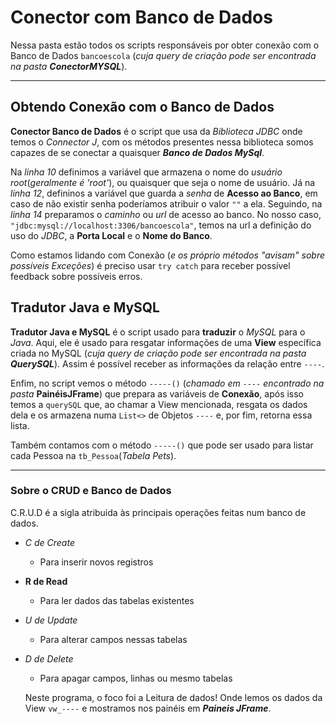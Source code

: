 # Conector com Banco de Dados
Nessa pasta estão todos os scripts responsáveis por obter conexão com o Banco de Dados `bancoescola` (*cuja query de criação pode ser encontrada na pasta* ***ConectorMYSQL***).

***
## Obtendo Conexão com o Banco de Dados
**Conector Banco de Dados** é o script que usa da *Biblioteca JDBC* onde temos o *Connector J*, com os métodos presentes nessa biblioteca somos capazes de se conectar a quaisquer ***Banco de Dados MySql***.

Na *linha 10* definimos a variável que armazena o nome do *usuário root*(*geralmente é 'root'*), ou quaisquer que seja o nome de usuário.
Já na *linha 12*, defininos a variável que guarda a *senha* de **Acesso ao Banco**, em caso de não existir senha poderíamos atribuir o valor `""` a ela.
Seguindo, na *linha 14* preparamos o *caminho* ou *url* de acesso ao banco. No nosso caso, `"jdbc:mysql://localhost:3306/bancoescola"`, temos na url a definição do uso do *JDBC*, a **Porta Local** e o **Nome do Banco**.

Como estamos lidando com Conexão (*e os próprio métodos "avisam" sobre possíveis Exceções*) é preciso usar `try catch` para receber possível feedback sobre possíveis erros.

## Tradutor Java e MySQL
**Tradutor Java e MySQL** é o script usado para **traduzir** o *MySQL* para o *Java*. Aqui, ele é usado para resgatar informações de uma **View** específica criada no MySQL (*cuja query de criação pode ser encontrada na pasta* ***QuerySQL***). Assim é possível receber as informações da relação entre `----`.

Enfim, no script vemos o método `-----()` (*chamado em `----` encontrado na pasta* **PainéisJFrame**) que prepara as variáveis de **Conexão**, após isso temos a `querySQL` que, ao chamar a View mencionada, resgata os dados dela e os armazena numa `List<>` de Objetos `----` e, por fim, retorna essa lista.

Também contamos com o método `-----()` que pode ser usado para listar cada Pessoa na `tb_Pessoa`(*Tabela Pets*).

***
### Sobre o CRUD e Banco de Dados
C.R.U.D é a sigla atribuida às principais operações feitas num banco de dados.
- *C de Create*
  - Para inserir novos registros
- **R de Read**
  - Para ler dados das tabelas existentes
- *U de Update*
  - Para alterar campos nessas tabelas
- *D de Delete*
  - Para apagar campos, linhas ou mesmo tabelas

  Neste programa, o foco foi a Leitura de dados! Onde lemos os dados da View `vw_----` e mostramos nos painéis em ***Paineis JFrame***.